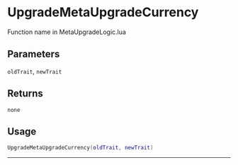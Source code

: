 # UpgradeMetaUpgradeCurrency
Function name in MetaUpgradeLogic.lua
## Parameters
`oldTrait`, `newTrait`
## Returns
`none`
## Usage
```lua
UpgradeMetaUpgradeCurrency(oldTrait, newTrait)
```
---
